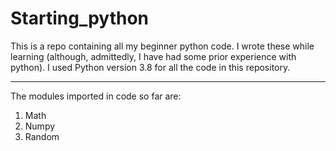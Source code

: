 # Starting_python
This is a repo containing all my beginner python code. I wrote these while learning (although, admittedly, 
I have had some prior experience with python). 
I used Python version 3.8 for all the code in this repository.

---

The modules imported in code so far are:
1. Math
2. Numpy
3. Random